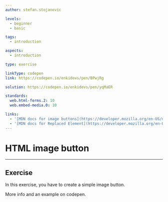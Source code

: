 ```yaml
---
author: stefan.stojanovic

levels:
  - beginner
  - basic

tags:
  - introduction

aspects:
  - introduction

type: exercise

linkType: codepen
link: https://codepen.io/enkidevs/pen/BPwjRg

solution: https://codepen.io/enkidevs/pen/yqMaER

standards:
  web.html-forms.2: 10
  web.embed-media.0: 10

links:
  - '[MDN docs for image buttons](https://developer.mozilla.org/en-US/docs/Web/HTML/Element/input/image){website}'
  - '[MDN docs for Replaced Element](https://developer.mozilla.org/en-US/docs/Web/CSS/Replaced_element){website}'
---
```

# HTML image button
---

## Exercise
In this exercise, you have to create a simple image button.

More info and an example on codepen.


